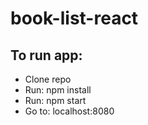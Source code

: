 # book-list-react

## To run app:

* Clone repo
* Run: npm install
* Run: npm start
* Go to: localhost:8080
